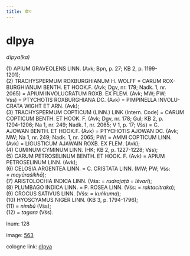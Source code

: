 ```yaml
---
title: दीप्य
---
```


# dIpya

<i>dīpya(ka)</i>  <div n="P" />(1) <bot>APIUM GRAVEOLENS LINN.</bot> (Avk; Bpn, p. 27; KB 2, p. 1199- <div n="lb" />1201); <div n="P" />(2) <bot>TRACHYSPERMUM ROXBURGHIANUM H. WOLFF</bot> = <bot>CARUM ROX- <div n="lb" />BURGHIANUM BENTH. ET HOOK.</bot><bot>F.</bot> (Avk; Dgv, nr. 179; Nadk. 1, nr. <div n="lb" />2065) = <bot>APIUM INVOLUCRATUM ROXB. EX FLEM.</bot> (Avk; MW; PW; <div n="lb" />Vśs) = <bot>PTYCHOTIS ROXBURGHIANA DC.</bot> (Avk) = <bot>PIMPINELLA INVOLU- <div n="lb" />CRATA WIGHT ET ARN.</bot> (Avk); <div n="P" />(3) <bot>TRACHYSPERMUM COPTICUM (LINN.) LINK</bot> (Intern. Code] = <bot>CARUM <div n="lb" />COPTICUM BENTH. ET HOOK. F.</bot> (Avk; Dgv, nr. 178; Gul; KB 2, p. <div n="lb" />1204-1206; Na 1, nr. 249; Nadk. 1, nr. 2065; V 1, p. 17; Vśs) = <bot>C. <div n="lb" />AJOWAN BENTH. ET HOOK.</bot><bot>F.</bot> (Avk) = <bot>PTYCHOTIS AJOWAN DC.</bot> (Avk; <div n="lb" />MW; Na 1, nr. 249; Nadk. 1, nr. 2065; PW) = <bot>AMMI COPTICUM LINN.</bot> <div n="lb" />(Avk) = <bot>LIGUSTICUM AJAWAIN ROXB. EX FLEM.</bot> (Avk); <div n="P" />(4) <bot>CUMINUM CYMINUM LINN.</bot> (HK; KB 2, p. 1227-1228; Vśs); <div n="P" />(5) <bot>CARUM PETROSELINUM BENTH. ET HOOK. F.</bot> (Avk) = <bot>APIUM <div n="lb" />PETROSELINUM LINN.</bot> (Avk); <div n="P" />(6) <bot>CELOSIA ARGENTEA LINN.</bot> = <bot>C. CRISTATA LINN.</bot> (MW; PW; Vśs: <div n="lb" />= <i>mayūraśikhā</i>); <div n="P" />(7) <bot>ARISTOLOCHIA INDICA LINN.</bot> (Vśs: = <i>rudrajaṭā = īśvarī</i>); <div n="P" />(8) <bot>PLUMBAGO INDICA LINN.</bot> = <bot>P. ROSEA LINN.</bot> (Vśs: = <i>raktacitraka</i>); <div n="P" />(9) <bot>CROCUS SATIVUS LINN.</bot> (Vśs: = <i>kuṅkuma</i>); <div n="P" />(10) <bot>HYOSCYAMUS NIGER LINN.</bot> (KB 3, p. 1794-1796); <div n="P" />(11) = <i>nimbū</i> (Vśs); <div n="P" />(12) = <i>tagara</i> (Vśs).

lnum: 128

image: [563](https://www.sanskrit-lexicon.uni-koeln.de/scans/csl-apidev/servepdf.php?dict=snp&page=563)

cologne link: [dIpya](https://sanskrit-lexicon.uni-koeln.de/scans/csl-apidev/getword.php?dict=snp&key=dIpya)

